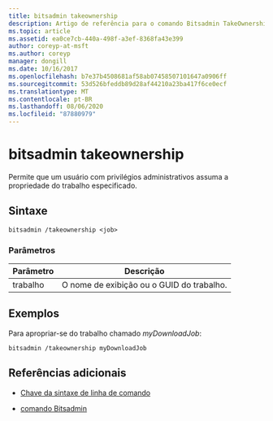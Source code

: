 ```yaml
---
title: bitsadmin takeownership
description: Artigo de referência para o comando Bitsadmin TakeOwnership, que permite que um usuário com privilégios administrativos assuma a propriedade do trabalho especificado.
ms.topic: article
ms.assetid: ea0ce7cb-440a-498f-a3ef-8368fa43e399
author: coreyp-at-msft
ms.author: coreyp
manager: dongill
ms.date: 10/16/2017
ms.openlocfilehash: b7e37b4508681af58ab07458507101647a0906ff
ms.sourcegitcommit: 53d526bfeddb89d28af44210a23ba417f6ce0ecf
ms.translationtype: MT
ms.contentlocale: pt-BR
ms.lasthandoff: 08/06/2020
ms.locfileid: "87880979"
---
```

# <a name="bitsadmin-takeownership"></a>bitsadmin takeownership

Permite que um usuário com privilégios administrativos assuma a propriedade do trabalho especificado.

## <a name="syntax"></a>Sintaxe

```
bitsadmin /takeownership <job>
```

### <a name="parameters"></a>Parâmetros

| Parâmetro | Descrição |
| --------- | ---------- |
| trabalho | O nome de exibição ou o GUID do trabalho. |

## <a name="examples"></a>Exemplos

Para apropriar-se do trabalho chamado *myDownloadJob*:

```
bitsadmin /takeownership myDownloadJob
```

## <a name="additional-references"></a>Referências adicionais

- [Chave da sintaxe de linha de comando](command-line-syntax-key.md)

- [comando Bitsadmin](bitsadmin.md)
